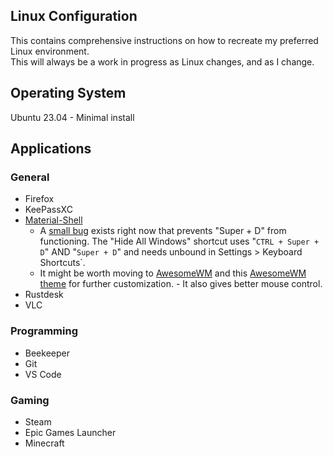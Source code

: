 ## Linux Configuration

This contains comprehensive instructions on how to recreate my preferred Linux environment.  
This will always be a work in progress as Linux changes, and as I change.  

## Operating System

Ubuntu 23.04 - Minimal install  

## Applications

### General

- Firefox
- KeePassXC
- [Material-Shell](https://github.com/material-shell/material-shell)
  - A [small bug](https://github.com/material-shell/material-shell/issues/553) exists right now that prevents "Super + D" from functioning. The "Hide All Windows" shortcut uses "`CTRL + Super + D`" AND "`Super + D`" and needs unbound in Settings > Keyboard Shortcuts`.
  - It might be worth moving to [AwesomeWM](https://github.com/awesomeWM/awesome) and this [AwesomeWM theme](https://github.com/HikariKnight/material-awesome) for further customization. - It also gives better mouse control.
- Rustdesk
- VLC

### Programming

- Beekeeper
- Git
- VS Code

### Gaming

- Steam
- Epic Games Launcher
- Minecraft






